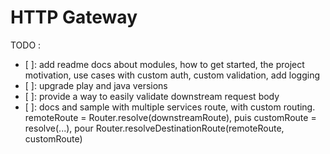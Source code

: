 HTTP Gateway
============

TODO :
- [ ]: add readme docs about modules, how to get started, the project motivation, use cases with custom auth, custom validation, add logging
- [ ]: upgrade play and java versions
- [ ]: provide a way to easily validate downstream request body
- [ ]: docs and sample with multiple services route, with custom routing. remoteRoute = Router.resolve(downstreamRoute), puis customRoute = resolve(...), pour Router.resolveDestinationRoute(remoteRoute, customRoute) 
